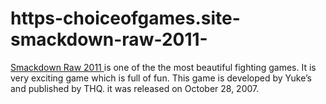 # https-choiceofgames.site-smackdown-raw-2011-
[Smackdown Raw 2011 ](https://choiceofgames.site/smackdown-raw-2011/)is one of the the most beautiful fighting games. It is very exciting game which is full of fun. This game is developed by Yuke’s and published by THQ. it was released on October 28, 2007.
